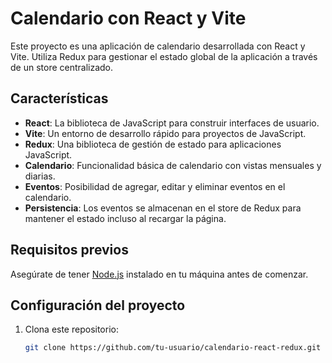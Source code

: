 # Calendario con React y Vite

Este proyecto es una aplicación de calendario desarrollada con React y Vite. Utiliza Redux para gestionar el estado global de la aplicación a través de un store centralizado.

## Características

- **React**: La biblioteca de JavaScript para construir interfaces de usuario.
- **Vite**: Un entorno de desarrollo rápido para proyectos de JavaScript.
- **Redux**: Una biblioteca de gestión de estado para aplicaciones JavaScript.
- **Calendario**: Funcionalidad básica de calendario con vistas mensuales y diarias.
- **Eventos**: Posibilidad de agregar, editar y eliminar eventos en el calendario.
- **Persistencia**: Los eventos se almacenan en el store de Redux para mantener el estado incluso al recargar la página.

## Requisitos previos

Asegúrate de tener [Node.js](https://nodejs.org/) instalado en tu máquina antes de comenzar.

## Configuración del proyecto

1. Clona este repositorio:

   ```bash
   git clone https://github.com/tu-usuario/calendario-react-redux.git
